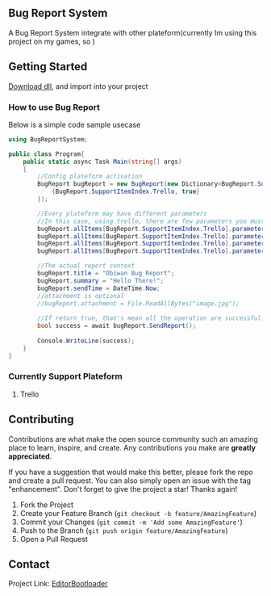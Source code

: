 ## Bug Report System
A Bug Report System integrate with other plateform(currently Im using this project on my games, so )

## Getting Started
[Download dll](https://github.com/keithlau2015/BugReportSystem/raw/main/BugReportSystem/bin/Debug/net7.0/BugReportSystem.dll), and import into your project

### How to use Bug Report
Below is a simple code sample usecase
```c#
using BugReportSystem;

public class Program{
    public static async Task Main(string[] args)
    {
        //Config plateform activation
        BugReport bugReport = new BugReport(new Dictionary<BugReport.SupportItemIndex, bool>{ 
            {BugReport.SupportItemIndex.Trello, true}
        });

        //Every plateform may have different parameters
        //In this case, using trello, there are few parameters you must to filled in, and able to use the trello api
        bugReport.allItems[BugReport.SupportItemIndex.Trello].parameters["API_KEY"] = "YOUR TRELLO API KEY";
        bugReport.allItems[BugReport.SupportItemIndex.Trello].parameters["API_TOKEN"] = "YOUR TRELLO API TOKEN";
        bugReport.allItems[BugReport.SupportItemIndex.Trello].parameters["BOARD_NAME"] = "YOUR TRELLO BOARD NAME";
        bugReport.allItems[BugReport.SupportItemIndex.Trello].parameters["DEFAULT_LIST_NAME"] = "YOUR TRELLO DEFAULT LIST NAME";

        //The actual report context
        bugReport.title = "Obiwan Bug Report";
        bugReport.summary = "Hello There!";
        bugReport.sendTime = DateTime.Now;
        //attachment is optional
        //bugReport.attachment = File.ReadAllBytes("image.jpg");
    
        //If return true, that's mean all the operation are successful executed
        bool success = await bugReport.SendReport();
        
        Console.WriteLine(success);
    }
}
```

### Currently Support Plateform
1. Trello

## Contributing
Contributions are what make the open source community such an amazing place to learn, inspire, and create. Any contributions you make are **greatly appreciated**.

If you have a suggestion that would make this better, please fork the repo and create a pull request. You can also simply open an issue with the tag "enhancement".
Don't forget to give the project a star! Thanks again!

1. Fork the Project
2. Create your Feature Branch (`git checkout -b feature/AmazingFeature`)
3. Commit your Changes (`git commit -m 'Add some AmazingFeature'`)
4. Push to the Branch (`git push origin feature/AmazingFeature`)
5. Open a Pull Request

## Contact
Project Link: [EditorBootloader](https://github.com/keithlau2015/EditorBootloader)
